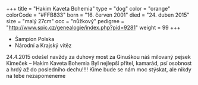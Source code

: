 +++
title = "Hakim Kaveta Bohemia"
type = "dog"
color = "orange"
colorCode = "#FFB833"
born = "16. červen 2001"
died = "24. duben 2015"
size = "malý 27cm"
occ = "nůžkový"
pedigree = "http://www.spic.cz/genealogie/index.php?pid=9281"
weight = 99
+++

* Šampion Polska
* Národní a Krajský vítěz

<div class="album465853847180316 fb-album-container"></div>

<div class="content showContent" link="hakim">

<p>
24.4.2015 odešel navždy za duhový most za Ginuškou náš milovaný pejsek Kimeček – Hakim Kaveta Bohemia Byl nejlepší přítel, kamarád, psí osobnost a hrdý až do posledního dechu!!!! Kime bude se nám moc stýskat, ale nikdy na tebe nezapomeneme
</p>

</div>

<script type="text/javascript">

    window.addEventListener("load",function() {
      jQuery( document ).ready(function ($) {
        $(".album465853847180316").FacebookAlbumBrowser({
              account: "chsfoxriver",
              accessToken: "775908159169504|cYEIsh0rs25OQQC8Ex2hXyCOut4",
              onlyAlbum: "465853847180316",
              showComments: false,
              commentsLimit:3,
              showAccountInfo: false,
              showAlbumNameInPreview: false,
              showImageCount: false,
              showImageText: true,
              shareButton: false,
              albumsPageSize: 10,
              photosPageSize: 4,
              lightbox: true,
              photosCheckbox: false,
	            pluginImagesPath: "../images/",
              likeButton: false,
              shareButton: false,
              showMoreButton: false
          });
      });
    },false);
</script>
